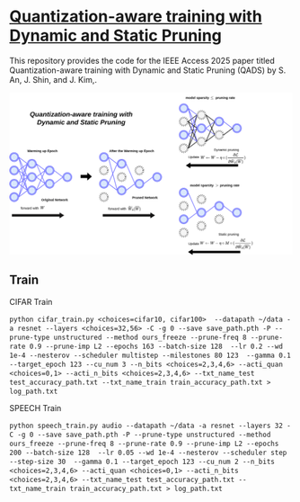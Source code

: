 # [Quantization-aware training with Dynamic and Static Pruning](https://ieeexplore.ieee.org/document/10946020)

This repository provides the code for the IEEE Access 2025 paper titled Quantization-aware training with Dynamic and Static Pruning (QADS) by S. An, J. Shin, and J. Kim,.



![QADS](img/QADS.png)


## Train

CIFAR Train

``` CIFAR train
python cifar_train.py <choices=cifar10, cifar100>  --datapath ~/data -a resnet --layers <choices=32,56> -C -g 0 --save save_path.pth -P --prune-type unstructured --method ours_freeze --prune-freq 8 --prune-rate 0.9 --prune-imp L2 --epochs 163 --batch-size 128  --lr 0.2 --wd 1e-4 --nesterov --scheduler multistep --milestones 80 123  --gamma 0.1 --target_epoch 123 --cu_num 3 --n_bits <choices=2,3,4,6> --acti_quan <choices=0,1> --acti_n_bits <choices=2,3,4,6> --txt_name_test test_accuracy_path.txt --txt_name_train train_accuracy_path.txt > log_path.txt

```
SPEECH Train

``` SPEECH train
python speech_train.py audio --datapath ~/data -a resnet --layers 32 -C -g 0 --save save_path.pth -P --prune-type unstructured --method ours_freeze --prune-freq 8 --prune-rate 0.9 --prune-imp L2 --epochs 200 --batch-size 128  --lr 0.05 --wd 1e-4 --nesterov --scheduler step --step-size 30  --gamma 0.1 --target_epoch 123 --cu_num 2 --n_bits <choices=2,3,4,6> --acti_quan <choices=0,1> --acti_n_bits <choices=2,3,4,6> --txt_name_test test_accuracy_path.txt --txt_name_train train_accuracy_path.txt > log_path.txt
```
